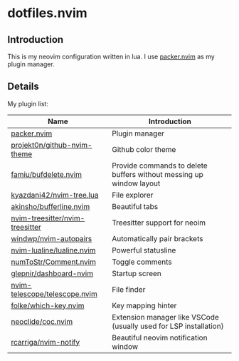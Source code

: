 # dotfiles.nvim

## Introduction

This is my neovim configuration written in lua. I use [packer.nvim](https://github.com/wbthomason/packer.nvim) as my plugin manager.

## Details

My plugin list:

|     Name    | Introduction |
|     ----    |     ----     |
| [packer.nvim](https://github.com/wbthomason/packer.nvim) | Plugin manager |
| [projekt0n/github-nvim-theme](https://github.com/projekt0n/github-nvim-theme) | Github color theme |
| [famiu/bufdelete.nvim](https://github.com/famiu/bufdelete.nvim) | Provide commands to delete buffers without messing up window layout |
| [kyazdani42/nvim-tree.lua](https://github.com/kyazdani42/nvim-tree.lua) | File explorer |
| [akinsho/bufferline.nvim](https://github.com/akinsho/bufferline.nvim) | Beautiful tabs |
| [nvim-treesitter/nvim-treesitter](https://github.com/nvim-treesitter/nvim-treesitter) | Treesitter support for neoim |
| [windwp/nvim-autopairs](https://github.com/windwp/nvim-autopairs) | Automatically pair brackets |
| [nvim-lualine/lualine.nvim](https://github.com/nvim-lualine/lualine.nvim) | Powerful statusline |
| [numToStr/Comment.nvim](https://github.com/numToStr/Comment.nvim) | Toggle comments |
| [glepnir/dashboard-nvim](https://github.com/glepnir/dashboard-nvim) | Startup screen |
| [nvim-telescope/telescope.nvim](https://github.com/nvim-telescope/telescope.nvim) | File finder |
| [folke/which-key.nvim](https://github.com/folke/which-key.nvim) | Key mapping hinter |
| [neoclide/coc.nvim](https://github.com/neoclide/coc.nvim) | Extension manager like VSCode (usually used for LSP installation) |
| [rcarriga/nvim-notify](https://github.com/rcarriga/nvim-notify) | Beautiful neovim notification window |
